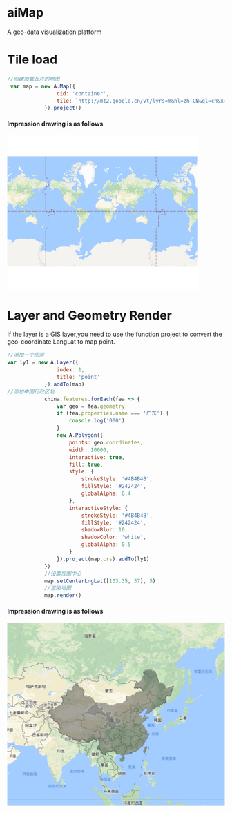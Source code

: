 # aiMap
A geo-data visualization platform
# Tile load
```javascript
//创建加载瓦片的地图
 var map = new A.Map({
                cid: 'container',
                tile: `http://mt2.google.cn/vt/lyrs=m&hl=zh-CN&gl=cn&x={0}&y={1}&z={2}`
            }).project()
```
#### Impression drawing is as follows
![效果图](https://github.com/BuggMaker/aiMap/blob/master/resources/img/map.png)
# Layer and Geometry Render
If the layer is a GIS layer,you need to use the function project to convert the geo-coordinate LangLat to map point.
```javascript
//添加一个图层
var ly1 = new A.Layer({
                index: 1,
                title: 'point'
            }).addTo(map)
//添加中国行政区划
            china.features.forEach(fea => {
                var geo = fea.geometry
                if (fea.properties.name === '广东') {
                    console.log('000')
                }
                new A.Polygon({
                    points: geo.coordinates,
                    width: 10000,
                    interactive: true,
                    fill: true,
                    style: {
                        strokeStyle: '#4B4B4B',
                        fillStyle: '#242424',
                        globalAlpha: 0.4
                    },
                    interactiveStyle: {
                        strokeStyle: '#4B4B4B',
                        fillStyle: '#242424',
                        shadowBlur: 10,
                        shadowColor: 'white',
                        globalAlpha: 0.5
                    }
                }).project(map.crs).addTo(ly1)
            })
            //设置视图中心
            map.setCenterLngLat([103.35, 37], 5)
            //渲染地图
            map.render()
```
#### Impression drawing is as follows
![效果图](https://github.com/BuggMaker/aiMap/blob/master/resources/img/geo-json.png)

